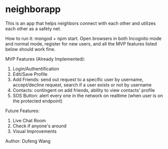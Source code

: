 # neighborapp

This is an app that helps neighbors connect with each other and utilizes each other as a safety net.

How to run it: mongod + npm start. Open browsers in both Incognito mode and normal mode, register for new users, and all the MVP features listed below should work fine.

MVP Features (Already Implemented):
 1. Login/Authentification
 2. Edit/Save Profile
 3. Add Friends: send out request to a specific user by username, accept/decline request, search if a user exists or not by username
 4. Contacts: contingent on add friends, ability to view contacts' profile
 5. SOS Button: alert every one in the network on realtime (when user is on the protected endpoint)

Future Features:
 1. Live Chat Room
 2. Check if anyone's around
 3. Visual Improvements


Author: Dufeng Wang
